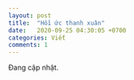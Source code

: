 ```yaml
---
layout: post
title:  "Hồi ức thanh xuân"
date:   2020-09-25 04:30:05 +0700
categories: Viết
comments: 1
---
```

Đang cập nhật.